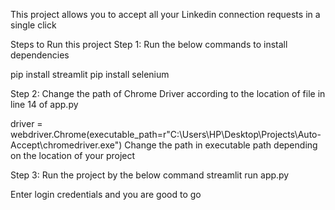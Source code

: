 
This project allows you to accept all your Linkedin connection requests in a single click

Steps to Run this project
Step 1: Run the below commands to install dependencies

  
  pip install streamlit
  pip install selenium
  
 Step 2: Change the path of Chrome Driver according to the location of file in line 14 of app.py
 
  driver = webdriver.Chrome(executable_path=r"C:\Users\HP\Desktop\Projects\Auto-Accept\chromedriver.exe")
  Change the path in executable path depending on the location of your project
  
Step 3: Run the project by the below command
  streamlit run app.py
  
  
 Enter login credentials and you are good to go
